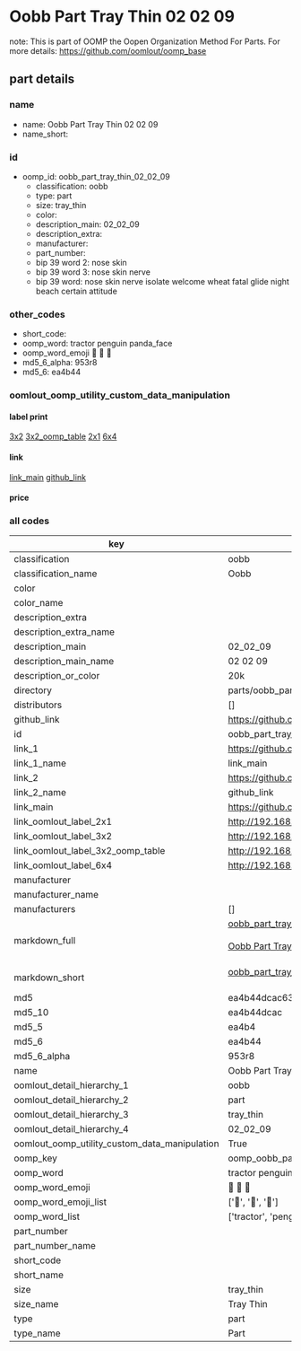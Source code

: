 # Oobb Part Tray Thin 02 02 09  

note: This is part of OOMP the Oopen Organization Method For Parts. For more details: https://github.com/oomlout/oomp_base

##  part details





### name
* name: Oobb Part Tray Thin 02 02 09
* name_short: 
### id
* oomp_id: oobb_part_tray_thin_02_02_09
  * classification: oobb
  * type: part
  * size: tray_thin
  * color: 
  * description_main: 02_02_09
  * description_extra: 
  * manufacturer: 
  * part_number: 
  * bip 39 word 2: nose skin
  * bip 39 word 3: nose skin nerve
  * bip 39 word: nose skin nerve isolate welcome wheat fatal glide night beach certain attitude

### other_codes
* short_code: 
* oomp_word: tractor penguin panda_face
* oomp_word_emoji :tractor: :penguin: :panda_face:
* md5_6_alpha: 953r8
* md5_6: ea4b44






### oomlout_oomp_utility_custom_data_manipulation
#### label print
[3x2](http://192.168.1.245:1112/?label=oomp%20953r8)
[3x2_oomp_table](http://192.168.1.107:1112/?label=oomp%20953r8)
[2x1](http://192.168.1.242:1112/?label=oomp%20953r8)
[6x4](http://192.168.1.55:1112/?label=oomp%20953r8)    

#### link

[link_main](https://github.com/oomlout/oomlout_oomp_current_version_messy/tree/main/parts/oobb_part_tray_thin_02_02_09) [github_link](https://github.com/oomlout/oomlout_oomp_part_src/tree/main/parts/oobb_part_tray_thin_02_02_09)                             

#### price







### all codes 
| key | value |  
| --- | --- |  
| classification | oobb |  
| classification_name | Oobb |  
| color |  |  
| color_name |  |  
| description_extra |  |  
| description_extra_name |  |  
| description_main | 02_02_09 |  
| description_main_name | 02 02 09 |  
| description_or_color | 20k |  
| directory | parts/oobb_part_tray_thin_02_02_09 |  
| distributors | [] |  
| github_link | https://github.com/oomlout/oomlout_oomp_part_src/tree/main/parts/oobb_part_tray_thin_02_02_09 |  
| id | oobb_part_tray_thin_02_02_09 |  
| link_1 | https://github.com/oomlout/oomlout_oomp_current_version_messy/tree/main/parts/oobb_part_tray_thin_02_02_09 |  
| link_1_name | link_main |  
| link_2 | https://github.com/oomlout/oomlout_oomp_part_src/tree/main/parts/oobb_part_tray_thin_02_02_09 |  
| link_2_name | github_link |  
| link_main | https://github.com/oomlout/oomlout_oomp_current_version_messy/tree/main/parts/oobb_part_tray_thin_02_02_09 |  
| link_oomlout_label_2x1 | http://192.168.1.242:1112/?label=oomp%20953r8 |  
| link_oomlout_label_3x2 | http://192.168.1.245:1112/?label=oomp%20953r8 |  
| link_oomlout_label_3x2_oomp_table | http://192.168.1.107:1112/?label=oomp%20953r8 |  
| link_oomlout_label_6x4 | http://192.168.1.55:1112/?label=oomp%20953r8 |  
| manufacturer |  |  
| manufacturer_name |  |  
| manufacturers | [] |  
| markdown_full | [oobb_part_tray_thin_02_02_09](https://github.com/oomlout/oomlout_oomp_current_version_messy/tree/main/parts/oobb_part_tray_thin_02_02_09)<br>[](https://github.com/oomlout/oomlout_oomp_current_version_messy/tree/main/parts/oobb_part_tray_thin_02_02_09)<br>[Oobb Part Tray Thin 02 02 09](https://github.com/oomlout/oomlout_oomp_current_version_messy/tree/main/parts/oobb_part_tray_thin_02_02_09)<br><br> |  
| markdown_short | [oobb_part_tray_thin_02_02_09](https://github.com/oomlout/oomlout_oomp_current_version_messy/tree/main/parts/oobb_part_tray_thin_02_02_09)<br><br> |  
| md5 | ea4b44dcac630a73e7fca76928f2a4b3 |  
| md5_10 | ea4b44dcac |  
| md5_5 | ea4b4 |  
| md5_6 | ea4b44 |  
| md5_6_alpha | 953r8 |  
| name | Oobb Part Tray Thin 02 02 09 |  
| oomlout_detail_hierarchy_1 | oobb |  
| oomlout_detail_hierarchy_2 | part |  
| oomlout_detail_hierarchy_3 | tray_thin |  
| oomlout_detail_hierarchy_4 | 02_02_09 |  
| oomlout_oomp_utility_custom_data_manipulation | True |  
| oomp_key | oomp_oobb_part_tray_thin_02_02_09 |  
| oomp_word | tractor penguin panda_face |  
| oomp_word_emoji | :tractor: :penguin: :panda_face: |  
| oomp_word_emoji_list | [':tractor:', ':penguin:', ':panda_face:'] |  
| oomp_word_list | ['tractor', 'penguin', 'panda_face'] |  
| part_number |  |  
| part_number_name |  |  
| short_code |  |  
| short_name |  |  
| size | tray_thin |  
| size_name | Tray Thin |  
| type | part |  
| type_name | Part |  
